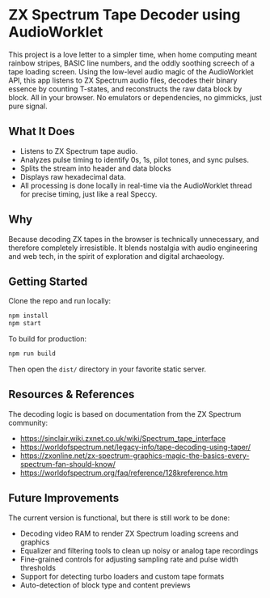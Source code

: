 # ZX Spectrum Tape Decoder using AudioWorklet

This project is a love letter to a simpler time, when home computing meant rainbow stripes, BASIC line numbers, and the oddly soothing screech of a tape loading screen. Using the low-level audio magic of the AudioWorklet API, this app listens to ZX Spectrum audio files, decodes their binary essence by counting T-states, and reconstructs the raw data block by block. All in your browser. No emulators or dependencies, no gimmicks, just pure signal.

## What It Does

- Listens to ZX Spectrum tape audio.
- Analyzes pulse timing to identify 0s, 1s, pilot tones, and sync pulses.
- Splits the stream into header and data blocks
- Displays raw hexadecimal data.
- All processing is done locally in real-time via the AudioWorklet thread for precise timing, just like a real Speccy.

## Why

Because decoding ZX tapes in the browser is technically unnecessary, and therefore completely irresistible. It blends nostalgia with audio engineering and web tech, in the spirit of exploration and digital archaeology.

## Getting Started

Clone the repo and run locally:

```bash
npm install
npm start
```

To build for production:

```bash
npm run build
```

Then open the `dist/` directory in your favorite static server.

## Resources & References

The decoding logic is based on documentation from the ZX Spectrum community:

- https://sinclair.wiki.zxnet.co.uk/wiki/Spectrum_tape_interface
- https://worldofspectrum.net/legacy-info/tape-decoding-using-taper/
- https://zxonline.net/zx-spectrum-graphics-magic-the-basics-every-spectrum-fan-should-know/
- https://worldofspectrum.org/faq/reference/128kreference.htm

## Future Improvements

The current version is functional, but there is still work to be done:

- Decoding video RAM to render ZX Spectrum loading screens and graphics
- Equalizer and filtering tools to clean up noisy or analog tape recordings
- Fine-grained controls for adjusting sampling rate and pulse width thresholds
- Support for detecting turbo loaders and custom tape formats
- Auto-detection of block type and content previews
